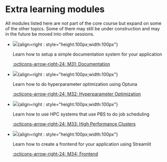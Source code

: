 # Extra learning modules

All modules listed here are not part of the core course but expand on some of the other topics.
Some of them may still be under construction and may in the future be moved into other sessions.

<div class="grid cards" markdown>

- ![](../figures/icons/material.png){align=right : style="height:100px;width:100px"}

    Learn how to setup a simple documentation system for your application

    [:octicons-arrow-right-24: M31: Documentation](documentation.md)

- ![](../figures/icons/optuna.png){align=right : style="height:100px;width:100px"}

    Learn how to do hyperparameter optimization using Optuna

    [:octicons-arrow-right-24: M32: Hyperparameter Optimization](hyperparameters.md)

- ![](../figures/icons/pbs.png){align=right : style="height:100px;width:100px"}

    Learn how to use HPC systems that use PBS to do job scheduling

    [:octicons-arrow-right-24: M33: High Performance Clusters](high_performance_clusters.md)

- ![](../figures/icons/streamlit.png){align=right : style="height:100px;width:100px"}

    Learn how to create a frontend for your application using Streamlit

    [:octicons-arrow-right-24: M34: Frontend](frontend.md)

</div>
